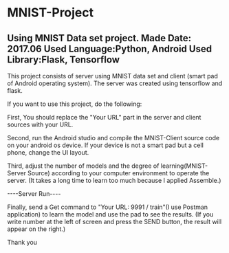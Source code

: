 # MNIST-Project

Using MNIST Data set project. 
Made Date: 2017.06
Used Language:Python, Android
Used Library:Flask, Tensorflow
-
This project consists of server using MNIST data set and client (smart pad of Android operating system).
The server was created using tensorflow and flask.

If you want to use this project, do the following:

First, You should replace the "Your URL" part in the server and client sources with your URL.

Second, run the Android studio and compile the MNIST-Client source code on your android os device.
If your device is not a smart pad but a cell phone, change the UI layout.


Third, adjust the number of models and the degree of learning(MNIST-Server Source) according to your computer environment to operate the server.
(It takes a long time to learn too much because I applied Assemble.)

----Server Run----

Finally, send a Get command to "Your URL: 9991 / train"(I use Postman application) to learn the model and use the pad to see the results.
(If you write number at the left of screen and press the SEND button, the result will appear on the right.)


Thank you
